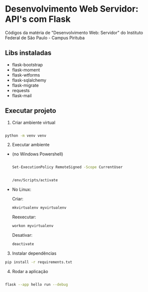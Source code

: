 # Desenvolvimento Web Servidor: API's com Flask
Códigos da matéria de "Desenvolvimento Web: Servidor" do Instituto Federal de São Paulo - Campus Pirituba

## Libs instaladas
- flask-bootstrap
- flask-moment
- flask-wtforms
- flask-sqlalchemy
- flask-migrate
- requests
- flask-mail

## Executar projeto
1. Criar ambiente virtual
```bash

python -m venv venv

```

2. Executar ambiente 
- (no Windows Powershell)

    ```bash

    Set-ExecutionPolicy RemoteSigned -Scope CurrentUser

    ```

    ```bash

    /env/Scripts/activate

    ```

- No Linux:

    Criar:

    ```bash
    mkvirtualenv myvirtualenv 
    ```

    Reexecutar:

    ```bash
    workon myvirtualenv
    ```

    Desativar:

    ```bash
    deactivate
    ```


3. Instalar dependências

```bash
pip install -r requirements.txt
```

4. Rodar a aplicação

```bash

flask --app hello run --debug

```
